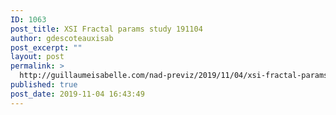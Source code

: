 ```yaml
---
ID: 1063
post_title: XSI Fractal params study 191104
author: gdescoteauxisab
post_excerpt: ""
layout: post
permalink: >
  http://guillaumeisabelle.com/nad-previz/2019/11/04/xsi-fractal-params-study-191104/
published: true
post_date: 2019-11-04 16:43:49
---
```

<!-- wp:image {"id":1064} --><figure class="wp-block-image">

<img src="http://guillaumeisabelle.com/nad-previz/wp-content/uploads/sites/19/2019/11/image-1024x629.png" alt="" class="wp-image-1064" /></figure> <!-- /wp:image -->

<!-- wp:image {"id":1065} --><figure class="wp-block-image">

<img src="http://guillaumeisabelle.com/nad-previz/wp-content/uploads/sites/19/2019/11/image-1-1024x633.png" alt="" class="wp-image-1065" /></figure> <!-- /wp:image -->